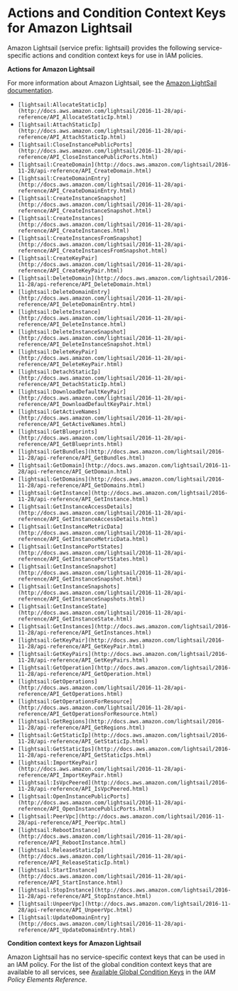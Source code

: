 # Actions and Condition Context Keys for Amazon Lightsail<a name="list_lightsail"></a>

Amazon Lightsail \(service prefix: lightsail\) provides the following service\-specific actions and condition context keys for use in IAM policies\.

**Actions for Amazon Lightsail**

For more information about Amazon Lightsail, see the [Amazon LightSail documentation](https://lightsail.aws.amazon.com/ls/docs/)\.
+ `[lightsail:AllocateStaticIp](http://docs.aws.amazon.com/lightsail/2016-11-28/api-reference/API_AllocateStaticIp.html)`
+ `[lightsail:AttachStaticIp](http://docs.aws.amazon.com/lightsail/2016-11-28/api-reference/API_AttachStaticIp.html)`
+ `[lightsail:CloseInstancePublicPorts](http://docs.aws.amazon.com/lightsail/2016-11-28/api-reference/API_CloseInstancePublicPorts.html)`
+ `[lightsail:CreateDomain](http://docs.aws.amazon.com/lightsail/2016-11-28/api-reference/API_CreateDomain.html)`
+ `[lightsail:CreateDomainEntry](http://docs.aws.amazon.com/lightsail/2016-11-28/api-reference/API_CreateDomainEntry.html)`
+ `[lightsail:CreateInstanceSnapshot](http://docs.aws.amazon.com/lightsail/2016-11-28/api-reference/API_CreateInstanceSnapshot.html)`
+ `[lightsail:CreateInstances](http://docs.aws.amazon.com/lightsail/2016-11-28/api-reference/API_CreateInstances.html)`
+ `[lightsail:CreateInstancesFromSnapshot](http://docs.aws.amazon.com/lightsail/2016-11-28/api-reference/API_CreateInstancesFromSnapshot.html)`
+ `[lightsail:CreateKeyPair](http://docs.aws.amazon.com/lightsail/2016-11-28/api-reference/API_CreateKeyPair.html)`
+ `[lightsail:DeleteDomain](http://docs.aws.amazon.com/lightsail/2016-11-28/api-reference/API_DeleteDomain.html)`
+ `[lightsail:DeleteDomainEntry](http://docs.aws.amazon.com/lightsail/2016-11-28/api-reference/API_DeleteDomainEntry.html)`
+ `[lightsail:DeleteInstance](http://docs.aws.amazon.com/lightsail/2016-11-28/api-reference/API_DeleteInstance.html)`
+ `[lightsail:DeleteInstanceSnapshot](http://docs.aws.amazon.com/lightsail/2016-11-28/api-reference/API_DeleteInstanceSnapshot.html)`
+ `[lightsail:DeleteKeyPair](http://docs.aws.amazon.com/lightsail/2016-11-28/api-reference/API_DeleteKeyPair.html)`
+ `[lightsail:DetachStaticIp](http://docs.aws.amazon.com/lightsail/2016-11-28/api-reference/API_DetachStaticIp.html)`
+ `[lightsail:DownloadDefaultKeyPair](http://docs.aws.amazon.com/lightsail/2016-11-28/api-reference/API_DownloadDefaultKeyPair.html)`
+ `[lightsail:GetActiveNames](http://docs.aws.amazon.com/lightsail/2016-11-28/api-reference/API_GetActiveNames.html)`
+ `[lightsail:GetBlueprints](http://docs.aws.amazon.com/lightsail/2016-11-28/api-reference/API_GetBlueprints.html)`
+ `[lightsail:GetBundles](http://docs.aws.amazon.com/lightsail/2016-11-28/api-reference/API_GetBundles.html)`
+ `[lightsail:GetDomain](http://docs.aws.amazon.com/lightsail/2016-11-28/api-reference/API_GetDomain.html)`
+ `[lightsail:GetDomains](http://docs.aws.amazon.com/lightsail/2016-11-28/api-reference/API_GetDomains.html)`
+ `[lightsail:GetInstance](http://docs.aws.amazon.com/lightsail/2016-11-28/api-reference/API_GetInstance.html)`
+ `[lightsail:GetInstanceAccessDetails](http://docs.aws.amazon.com/lightsail/2016-11-28/api-reference/API_GetInstanceAccessDetails.html)`
+ `[lightsail:GetInstanceMetricData](http://docs.aws.amazon.com/lightsail/2016-11-28/api-reference/API_GetInstanceMetricData.html)`
+ `[lightsail:GetInstancePortStates](http://docs.aws.amazon.com/lightsail/2016-11-28/api-reference/API_GetInstancePortStates.html)`
+ `[lightsail:GetInstanceSnapshot](http://docs.aws.amazon.com/lightsail/2016-11-28/api-reference/API_GetInstanceSnapshot.html)`
+ `[lightsail:GetInstanceSnapshots](http://docs.aws.amazon.com/lightsail/2016-11-28/api-reference/API_GetInstanceSnapshots.html)`
+ `[lightsail:GetInstanceState](http://docs.aws.amazon.com/lightsail/2016-11-28/api-reference/API_GetInstanceState.html)`
+ `[lightsail:GetInstances](http://docs.aws.amazon.com/lightsail/2016-11-28/api-reference/API_GetInstances.html)`
+ `[lightsail:GetKeyPair](http://docs.aws.amazon.com/lightsail/2016-11-28/api-reference/API_GetKeyPair.html)`
+ `[lightsail:GetKeyPairs](http://docs.aws.amazon.com/lightsail/2016-11-28/api-reference/API_GetKeyPairs.html)`
+ `[lightsail:GetOperation](http://docs.aws.amazon.com/lightsail/2016-11-28/api-reference/API_GetOperation.html)`
+ `[lightsail:GetOperations](http://docs.aws.amazon.com/lightsail/2016-11-28/api-reference/API_GetOperations.html)`
+ `[lightsail:GetOperationsForResource](http://docs.aws.amazon.com/lightsail/2016-11-28/api-reference/API_GetOperationsForResource.html)`
+ `[lightsail:GetRegions](http://docs.aws.amazon.com/lightsail/2016-11-28/api-reference/API_GetRegions.html)`
+ `[lightsail:GetStaticIp](http://docs.aws.amazon.com/lightsail/2016-11-28/api-reference/API_GetStaticIp.html)`
+ `[lightsail:GetStaticIps](http://docs.aws.amazon.com/lightsail/2016-11-28/api-reference/API_GetStaticIps.html)`
+ `[lightsail:ImportKeyPair](http://docs.aws.amazon.com/lightsail/2016-11-28/api-reference/API_ImportKeyPair.html)`
+ `[lightsail:IsVpcPeered](http://docs.aws.amazon.com/lightsail/2016-11-28/api-reference/API_IsVpcPeered.html)`
+ `[lightsail:OpenInstancePublicPorts](http://docs.aws.amazon.com/lightsail/2016-11-28/api-reference/API_OpenInstancePublicPorts.html)`
+ `[lightsail:PeerVpc](http://docs.aws.amazon.com/lightsail/2016-11-28/api-reference/API_PeerVpc.html)`
+ `[lightsail:RebootInstance](http://docs.aws.amazon.com/lightsail/2016-11-28/api-reference/API_RebootInstance.html)`
+ `[lightsail:ReleaseStaticIp](http://docs.aws.amazon.com/lightsail/2016-11-28/api-reference/API_ReleaseStaticIp.html)`
+ `[lightsail:StartInstance](http://docs.aws.amazon.com/lightsail/2016-11-28/api-reference/API_StartInstance.html)`
+ `[lightsail:StopInstance](http://docs.aws.amazon.com/lightsail/2016-11-28/api-reference/API_StopInstance.html)`
+ `[lightsail:UnpeerVpc](http://docs.aws.amazon.com/lightsail/2016-11-28/api-reference/API_UnpeerVpc.html)`
+ `[lightsail:UpdateDomainEntry](http://docs.aws.amazon.com/lightsail/2016-11-28/api-reference/API_UpdateDomainEntry.html)`

**Condition context keys for Amazon Lightsail**

Amazon Lightsail has no service\-specific context keys that can be used in an IAM policy\. For the list of the global condition context keys that are available to all services, see [Available Global Condition Keys](reference_policies_condition-keys.md#AvailableKeys) in the *IAM Policy Elements Reference*\.